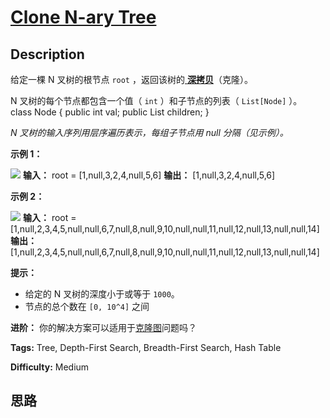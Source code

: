 # [Clone N-ary Tree][title]

## Description

给定一棵 N 叉树的根节点 `root` ，返回该树的[
**深拷贝**](https://baike.baidu.com/item/深拷贝/22785317?fr=aladdin)（克隆）。

N 叉树的每个节点都包含一个值（ `int` ）和子节点的列表（ `List[Node]` ）。
            class Node {        public int val;        public List<Node> children;    }    

_N 叉树的输入序列用层序遍历表示，每组子节点用 null 分隔（见示例）。_



**示例 1：**

![](https://assets.leetcode.com/uploads/2018/10/12/narytreeexample.png)
            **输入：** root = [1,null,3,2,4,null,5,6]    **输出：** [1,null,3,2,4,null,5,6]    

**示例 2：**

![](https://assets.leetcode.com/uploads/2019/11/08/sample_4_964.png)
            **输入：** root = [1,null,2,3,4,5,null,null,6,7,null,8,null,9,10,null,null,11,null,12,null,13,null,null,14]    **输出：** [1,null,2,3,4,5,null,null,6,7,null,8,null,9,10,null,null,11,null,12,null,13,null,null,14]    



**提示：**

  * 给定的 N 叉树的深度小于或等于 `1000`。
  * 节点的总个数在 `[0, 10^4]` 之间



**进阶：** 你的解决方案可以适用于[克隆图](https://leetcode-cn.com/problems/clone-graph/)问题吗？


**Tags:** Tree, Depth-First Search, Breadth-First Search, Hash Table

**Difficulty:** Medium

## 思路

[title]: https://leetcode-cn.com/problems/clone-n-ary-tree
